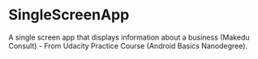 # SingleScreenApp
A single screen app that displays information about a business (Makedu Consult) - From Udacity 
Practice Course (Android Basics Nanodegree).
